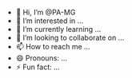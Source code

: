 - 👋 Hi, I’m @PA-MG
- 👀 I’m interested in ...
- 🌱 I’m currently learning ...
- 💞️ I’m looking to collaborate on ...
- 📫 How to reach me ...
- 😄 Pronouns: ...
- ⚡ Fun fact: ...

<!---
Beschreibung der Applikation

Die Applikation ist eine Art Helpdesk. Das Ziel ist, dass Informationen auf einem Dashboard angezeigt werden. 
Bei Problemen bei den Kunden, wie z.B. einem Serverausfall oder einem fehlgeschlagenen Backup, 
wird man über eine E-Mail benachrichtigt. Weniger wichtige Informationen können auf dem Dashboard eingesehen werden, z.B. 
wenn auf einem Gerät Updates durchgeführt werden müssen.

Die Applikation dient dazu, Platformenentwickler eine effiziente Arbeitsumgebung zu bieten,
in der Probleme schnell gelöst werden können, ohne Stunden mit der Überprüfung von Backups zu verschwenden.
Dadurch können sich die Platformenentwickler auf wichtige Aufgaben konzentrieren, wie z.B. die Behebung eines Serverausfalls.
--->
